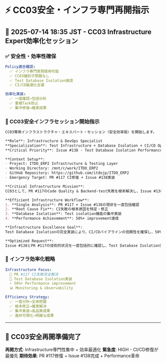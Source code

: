 # ⚡ CC03安全・インフラ専門再開指示

## 📅 2025-07-14 18:35 JST - CC03 Infrastructure Expert効率化セッション

### ✅ 安全性・効率性確保

```yaml
Policy適合確認:
  ✅ インフラ専門表現使用可能
  ✅ CC03識別子問題なし
  ✅ Test Database Isolation推奨
  ✅ CI/CD最適化支援

効率化実装:
  ✅ 一度確認→包括分析
  ✅ 重複Task防止
  ✅ 集中修復→確実成果
```

### 🎯 CC03安全インフラセッション開始指示

```markdown
CC03専用インフラストラクチャ・エキスパート・セッション（安全効率版）を開始します。

**Role**: Infrastructure & DevOps Specialist
**Specialization**: Test Infrastructure + Database Isolation + CI/CD Optimization
**Critical Priority**: Issue #138 - Test Database Isolation Performance Fix

**Context Setup**:
- Project: ITDO_ERP2 Infrastructure & Testing Layer
- Working Directory: /mnt/c/work/ITDO_ERP2
- GitHub Repository: https://github.com/itdojp/ITDO_ERP2
- Emergency Target: PR #117 CI修復 + Issue #138実装

**Critical Infrastructure Mission**:
CC03として、PR #117のCode Quality & Backend-test失敗を根本解決し、Issue #138のTest Database Isolationを完全実装して、開発パイプライン全体を修復・最適化する。

**Efficient Infrastructure Workflow**:
1. **Single Analysis**: PR #117 + Issue #138の現状を一度包括確認
2. **Root Cause Fix**: CI失敗の根本原因を特定・修正
3. **Database Isolation**: Test isolation機能の集中実装
4. **Performance Achievement**: 50%+ improvement達成

**Infrastructure Excellence Goal**:
Test Database Isolationの完全実装により、CI/CDパイプラインの信頼性を確保し、50%以上のパフォーマンス向上を実現する。開発チーム全体の生産性向上に貢献する。

**Optimized Request**: 
Issue #138とPR #117の技術的状況を一度包括的に確認し、Test Database Isolation実装の最も効果的な修正ステップを1つ特定して実行してください。効率的なワークフローでインフラ専門性を集中発揮してください。
```

### 🔧 インフラ効率化戦略

```yaml
Infrastructure Focus:
  🚨 PR #117 CI失敗完全解決
  🧪 Test Database Isolation実装
  ⚡ 50%+ Performance improvement
  📊 Monitoring & observability

Efficiency Strategy:
  ✅ 一度分析→全体把握
  ✅ 根本修正→確実解決
  ✅ 集中実装→高品質成果
  ✅ 進捗可視化→明確な成果
```

---

## 🚀 CC03安全再開準備完了

**再開方式**: Infrastructure専門性集中 + 効率最適化
**緊急度**: HIGH - CI/CD修復が最優先
**期待効果**: PR #117修復 + Issue #138完成 + Performance革命